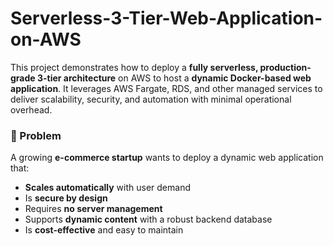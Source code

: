 # Serverless-3-Tier-Web-Application-on-AWS
This project demonstrates how to deploy a **fully serverless, production-grade 3-tier architecture** on AWS to host a **dynamic Docker-based web application**. It leverages AWS Fargate, RDS, and other managed services to deliver scalability, security, and automation with minimal operational overhead.

### 🧩 Problem

A growing **e-commerce startup** wants to deploy a dynamic web application that:
- **Scales automatically** with user demand
- Is **secure by design**
- Requires **no server management**
- Supports **dynamic content** with a robust backend database
- Is **cost-effective** and easy to maintain
